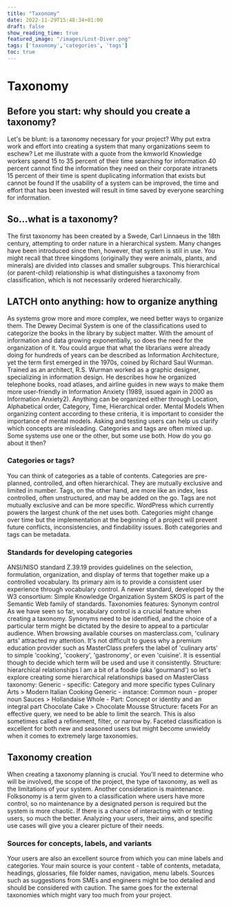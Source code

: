 ```yaml
---
title: "Taxonomy"
date: 2022-11-29T15:48:34+01:00
draft: false
show_reading_time: true
featured_image: "/images/Lost-Diver.png"
tags: ['taxonomy','categories', 'tags']
toc: true
---
```


# Taxonomy 

## Before you start: why should you create a taxonomy?

Let's be blunt: is a taxonomy necessary for your project? Why put extra work and effort into creating a system that many organizations seem to eschew? Let me illustrate with a quote from the kmworld
Knowledge workers spend 15 to 35 percent of their time searching for information
40 percent cannot find the information they need on their corporate intranets
15 percent of their time is spent duplicating information that exists but cannot be found
If the usability of a system can be improved, the time and effort that has been invested will result in time saved by everyone searching for information. 

## So...what is a taxonomy?

The first taxonomy has been created by a Swede, Carl Linnaeus in the 18th century, attempting to order nature in a hierarchical system. Many changes have been introduced since then, however, that system is still in use. You might recall that three kingdoms (originally they were animals, plants, and minerals) are divided into classes and smaller subgroups. This hierarchical (or parent-child) relationship is what distinguishes a taxonomy from classification, which is not necessarily ordered hierarchically.

## LATCH onto anything: how to organize anything

As systems grow more and more complex, we need better ways to organize them. The Dewey Decimal System is one of the classifications used to categorize the books in the library by subject matter. 
With the amount of information and data growing exponentially, so does the need for the organization of it. You could argue that what the librarians were already doing for hundreds of years can be described as Information Architecture, yet the term first emerged in the 1970s, coined by Richard Saul Wurman. Trained as an architect, R.S. Wurman worked as a graphic designer, specializing in information design. He describes how he organized telephone books, road atlases, and airline guides in new ways to make them more user-friendly in Information Anxiety (1989, issued again in 2000 as Information Anxiety2).  Anything can be organized either through
Location,
Alphabetical order,
Category,
Time,
Hierarchical order.
Mental Models
When organizing content according to these criteria, it is important to consider the importance of mental models. Asking and testing users can help us clarify which concepts are misleading. 
Categories and tags are often mixed up. Some systems use one or the other, but some use both.  How do you go about it then?

### Categories or tags?

You can think of categories as a table of contents. Categories are pre-planned, controlled, and often hierarchical. They are mutually exclusive and limited in number. Tags, on the other hand, are more like an index, less controlled, often unstructured, and may be added on the go. Tags are not mutually exclusive and can be more specific.
WordPress which currently powers the largest chunk of the net uses both. 
Categories might change over time but the implementation at the beginning of a project will prevent future conflicts, inconsistencies, and findability issues. Both categories and tags can be metadata.

### Standards for developing categories

ANSI/NISO standard Z.39.19 provides guidelines on the selection, formulation, organization, and display of terms that together make up a controlled vocabulary.  Its primary aim is to provide a consistent user experience through vocabulary control. A newer standard, developed by the W3 consortium: Simple Knowledge Organization System SKOS is part of the Semantic Web family of standards. 
Taxonomies features: Synonym control
As we have seen so far, vocabulary control is a crucial feature when creating a taxonomy. Synonyms need to be identified, and the choice of a particular term might be dictated by the desire to appeal to a particular audience. When browsing available courses on masterclass.com, 'culinary arts' attracted my attention. It's not difficult to guess why a premium education provider such as MasterClass prefers the label of 'culinary arts' to simple 'cooking', 'cookery', 'gastronomy', or even 'cuisine'.  It is essential though to decide which term will be used and use it consistently. 
Structure: hierarchical relationships
I am a bit of a foodie (aka 'gourmand') so let's explore creating some hierarchical relationships based on MasterClass taxonomy: 
Generic - specific: Category and more specific  types
Culinary Arts > Modern Italian Cooking 
Generic - instance: Common noun - proper noun
Sauces > Hollandaise
Whole - Part: Concept or identity and an integral part
Chocolate Cake > Chocolate Mousse
Structure: facets
For an effective query, we need to be able to limit the search. This is also sometimes called a refinement, filter, or narrow by. Faceted classification is excellent for both new and seasoned users but might become unwieldy when it comes to extremely large taxonomies. 

## Taxonomy creation

When creating a taxonomy planning is crucial. You'll need to determine who will be involved, the scope of the project, the type of taxonomy, as well as the limitations of your system. Another consideration is maintenance.  Folksonomy is a term given to a classification where users have more control, so no maintenance by a designated person is required but the system is more chaotic. If there is a chance of interacting with or testing users, so much the better.  Analyzing your users, their aims, and specific use cases will give you a clearer picture of their needs. 

### Sources for concepts, labels, and variants

Your users are also an excellent source from which you can mine labels and categories. Your main source is your content - 
table of contents,
metadata, 
headings, 
glossaries, 
file folder names, 
navigation, 
menu labels.
Sources such as suggestions from SMEs and engineers might be too detailed and should be considered with caution. The same goes for the external taxonomies which might vary too much from your project. 